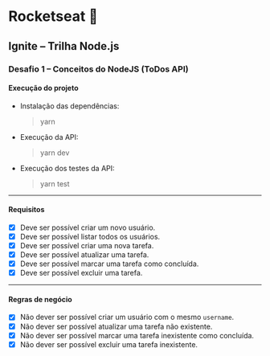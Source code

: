 # Rocketseat :rocket:

## Ignite – Trilha Node.js

### Desafio 1 – Conceitos do NodeJS (ToDos API)

#### Execução do projeto
- Instalação das dependências:
  > yarn

- Execução da API:
  > yarn dev

- Execução dos testes da API:
  > yarn test

---

#### Requisitos
- [x] Deve ser possível criar  um novo usuário.
- [x] Deve ser possível listar todos os usuários.
- [x] Deve ser possível criar uma nova tarefa.
- [x] Deve ser possível atualizar uma tarefa.
- [x] Deve ser possível marcar uma tarefa como concluída.
- [x] Deve ser possível excluir uma tarefa.

---

#### Regras de negócio
- [x] Não dever ser possível criar um usuário com o mesmo `username`.
- [x] Não dever ser possível atualizar uma tarefa não existente.
- [x] Não dever ser possível marcar uma tarefa inexistente como concluída.
- [x] Não dever ser possível excluir uma tarefa inexistente.
